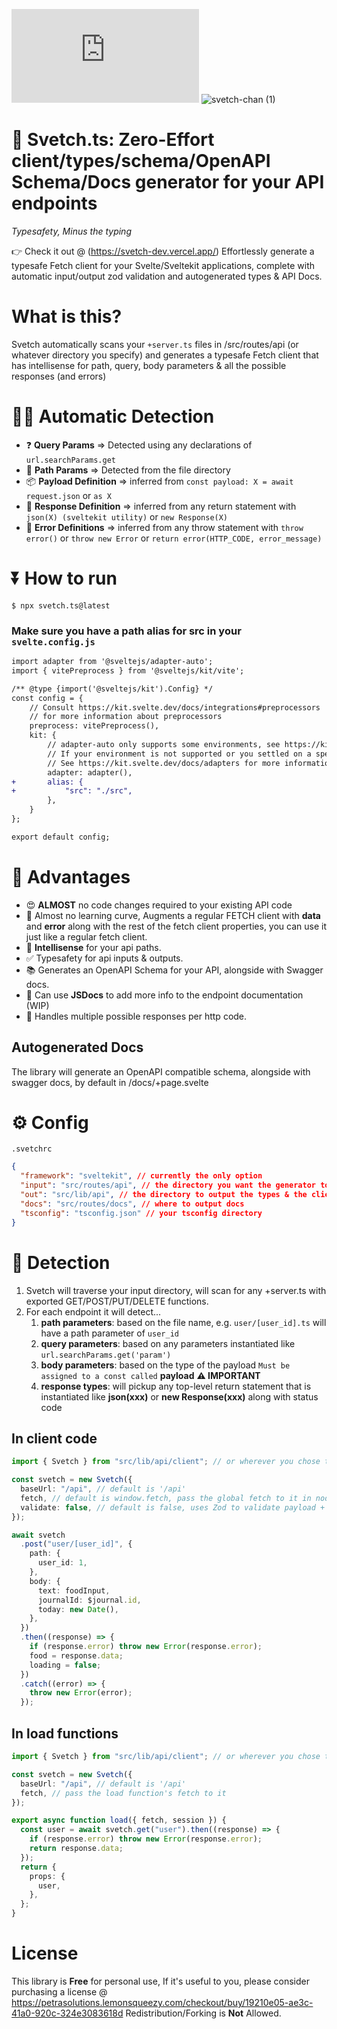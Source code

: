 [![npm](https://img.shields.io/npm/v/svetch.ts)](https://www.npmjs.com/package/svetch.ts)
![svetch-chan (1)](https://github.com/Bewinxed/svetch/assets/9145989/67c36f21-a21e-42f1-ba50-42f457948c46)

# 🚀 Svetch.ts: Zero-Effort client/types/schema/OpenAPI Schema/Docs generator for your API endpoints

_Typesafety, Minus the typing_

👉 Check it out @ (https://svetch-dev.vercel.app/)
Effortlessly generate a typesafe Fetch client for your Svelte/Sveltekit applications, complete with automatic input/output zod validation and autogenerated types & API Docs.

# What is this?

Svetch automatically scans your `+server.ts` files in /src/routes/api (or whatever directory you specify) and generates a typesafe Fetch client that has intellisense for path, query, body parameters & all the possible responses (and errors)

# 🧙‍♂️ Automatic Detection

- ❓ **Query Params** => Detected using any declarations of `url.searchParams.get`
- 📂 **Path Params** => Detected from the file directory
- 📦 **Payload Definition** => inferred from `const payload: X = await request.json` or `as X`
- 💬 **Response Definition** => inferred from any return statement with `json(X) (sveltekit utility)` or `new Response(X)`
- 📛 **Error Definitions** => inferred from any throw statement with `throw error()` or `throw new Error` or `return error(HTTP_CODE, error_message)`

# ⏬ How to run

`$ npx svetch.ts@latest`

### Make sure you have a path alias for src in your `svelte.config.js`

```diff
import adapter from '@sveltejs/adapter-auto';
import { vitePreprocess } from '@sveltejs/kit/vite';

/** @type {import('@sveltejs/kit').Config} */
const config = {
	// Consult https://kit.svelte.dev/docs/integrations#preprocessors
	// for more information about preprocessors
	preprocess: vitePreprocess(),
	kit: {
		// adapter-auto only supports some environments, see https://kit.svelte.dev/docs/adapter-auto for a list.
		// If your environment is not supported or you settled on a specific environment, switch out the adapter.
		// See https://kit.svelte.dev/docs/adapters for more information about adapters.
		adapter: adapter(),
+		alias: {
+			"src": "./src",
		},
	}
};

export default config;

```

# 🌟 Advantages

- 😍 **ALMOST** no code changes required to your existing API code
- 🚀 Almost no learning curve, Augments a regular FETCH client with **data** and **error** along with the rest of the fetch client properties, you can use it just like a regular fetch client.
- 🔎 **Intellisense** for your api paths.
- ✅ Typesafety for api inputs & outputs.
- 📚 Generates an OpenAPI Schema for your API, alongside with Swagger docs.
- 📃 Can use **JSDocs** to add more info to the endpoint documentation (WIP)
- 🤖 Handles multiple possible responses per http code.

## Autogenerated Docs

The library will generate an OpenAPI compatible schema, alongside with swagger docs, by default in /docs/+page.svelte

# ⚙ Config

`.svetchrc`

```json
{
  "framework": "sveltekit", // currently the only option
  "input": "src/routes/api", // the directory you want the generator to traverse
  "out": "src/lib/api", // the directory to output the types & the client to
  "docs": "src/routes/docs", // where to output docs
  "tsconfig": "tsconfig.json" // your tsconfig directory
}
```

# 🔎 Detection

1. Svetch will traverse your input directory, will scan for any +server.ts with exported GET/POST/PUT/DELETE functions.
2. For each endpoint it will detect...
   1. **path parameters**: based on the file name, e.g. `user/[user_id].ts` will have a path parameter of `user_id`
   2. **query parameters**: based on any parameters instantiated like `url.searchParams.get('param')`
   3. **body parameters**: based on the type of the payload `Must be assigned to a const called` **payload** **⚠ IMPORTANT**
   4. **response types**: will pickup any top-level return statement that is instantiated like **json(xxx)** or **new Response(xxx)** along with status code

## In client code

```ts
import { Svetch } from "src/lib/api/client"; // or wherever you chose to generate the client

const svetch = new Svetch({
  baseUrl: "/api", // default is '/api'
  fetch, // default is window.fetch, pass the global fetch to it in node, etc...
  validate: false, // default is false, uses Zod to validate payload + response (ON CLIENT THIS CAN MAKE THE IMPORT SIZE HUGE)
});

await svetch
  .post("user/[user_id]", {
    path: {
      user_id: 1,
    },
    body: {
      text: foodInput,
      journalId: $journal.id,
      today: new Date(),
    },
  })
  .then((response) => {
    if (response.error) throw new Error(response.error);
    food = response.data;
    loading = false;
  })
  .catch((error) => {
    throw new Error(error);
  });
```

## In load functions

```ts
import { Svetch } from "src/lib/api/client"; // or wherever you chose to generate the client

const svetch = new Svetch({
  baseUrl: "/api", // default is '/api'
  fetch, // pass the load function's fetch to it
});

export async function load({ fetch, session }) {
  const user = await svetch.get("user").then((response) => {
    if (response.error) throw new Error(response.error);
    return response.data;
  });
  return {
    props: {
      user,
    },
  };
}
```

# License

This library is **Free** for personal use, If it's useful to you, please consider purchasing a license @ https://petrasolutions.lemonsqueezy.com/checkout/buy/19210e05-ae3c-41a0-920c-324e3083618d
Redistribution/Forking is **Not** Allowed.

